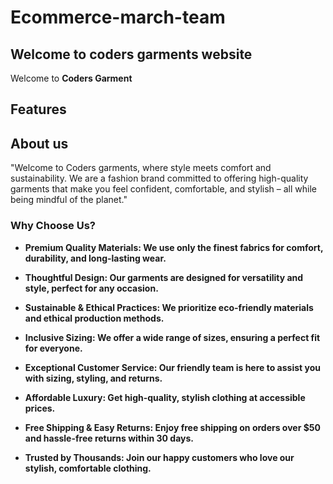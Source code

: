 # Ecommerce-march-team

## Welcome to coders garments website

Welcome to **Coders Garment**

## Features

## About us
"Welcome to Coders garments, where style meets comfort and sustainability. We are a fashion brand committed to offering high-quality garments that make you feel confident, comfortable, and stylish – all while being mindful of the planet."

### Why Choose Us?
- **Premium Quality Materials: We use only the finest fabrics for comfort, durability, and long-lasting wear.**

- **Thoughtful Design: Our garments are designed for versatility and style, perfect for any occasion.**

- **Sustainable & Ethical Practices: We prioritize eco-friendly materials and ethical production methods.**

- **Inclusive Sizing: We offer a wide range of sizes, ensuring a perfect fit for everyone.**

- **Exceptional Customer Service: Our friendly team is here to assist you with sizing, styling, and returns.**

- **Affordable Luxury: Get high-quality, stylish clothing at accessible prices.**

- **Free Shipping & Easy Returns: Enjoy free shipping on orders over $50 and hassle-free returns within 30 days.**

- **Trusted by Thousands: Join our happy customers who love our stylish, comfortable clothing.**

